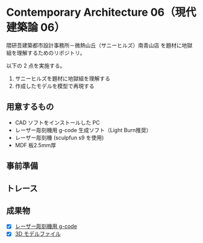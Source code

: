 # Contemporary Architecture 06（現代建築論 06）

隈研吾建築都市設計事務所－微熱山丘（サニーヒルズ）南青山店
を題材に地獄組を理解するためのリポジトリ。

以下の 2 点を実施する。

1. サニーヒルズを題材に地獄組を理解する
2. 作成したモデルを模型で再現する

## 用意するもの

- CAD ソフトをインストールした PC
- レーザー彫刻機用 g-code 生成ソフト（Light Burn推奨）
- レーザー彫刻機 (sculpfun s9 を使用)
- MDF 板2.5mm厚

## 事前準備


## トレース


## 成果物

- [x] [レーザー彫刻機用 g-code](./lightburn/42degrees.lbrn2)
- [x] [3D モデルファイル](./rhinoceros/jigokugumi.3dm)
